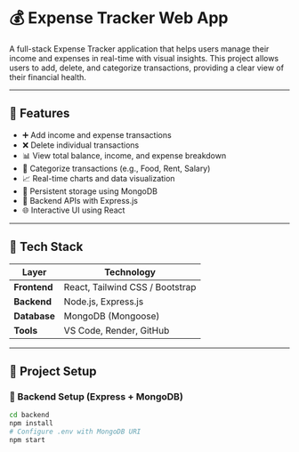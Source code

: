 # 💰 Expense Tracker Web App

A full-stack Expense Tracker application that helps users manage their income and expenses in real-time with visual insights. This project allows users to add, delete, and categorize transactions, providing a clear view of their financial health.

---

## 📌 Features

- ➕ Add income and expense transactions
- ❌ Delete individual transactions
- 📊 View total balance, income, and expense breakdown
- 📁 Categorize transactions (e.g., Food, Rent, Salary)
- 📈 Real-time charts and data visualization
- 💾 Persistent storage using MongoDB
- 🔐 Backend APIs with Express.js
- 🌐 Interactive UI using React

---

## 🧱 Tech Stack

| Layer        | Technology          |
|--------------|---------------------|
| **Frontend** | React, Tailwind CSS / Bootstrap |
| **Backend**  | Node.js, Express.js |
| **Database** | MongoDB (Mongoose)  |
| **Tools**    | VS Code, Render, GitHub |

---

## 🔧 Project Setup

### 🚀 Backend Setup (Express + MongoDB)

```bash
cd backend
npm install
# Configure .env with MongoDB URI
npm start
